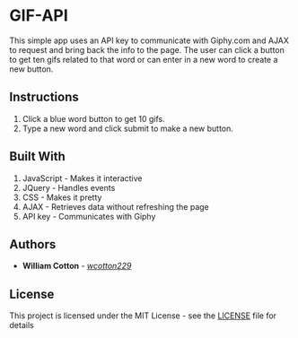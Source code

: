 # GIF-API
This simple app uses an API key to communicate with Giphy.com and AJAX to request and bring back the info to the page. The user can click a button to get ten gifs related to that word or can enter in a new word to create a new button.

## Instructions
1. Click a blue word button to get 10 gifs.
2. Type a new word and click submit to make a new button.

## Built With
1. JavaScript - Makes it interactive
2. JQuery - Handles events
3. CSS - Makes it pretty
4. AJAX - Retrieves data without refreshing the page
5. API key - Communicates with Giphy

## Authors

* **William Cotton** - *[wcotton229](https://github.com/wcotton229)*

## License

This project is licensed under the MIT License - see the [LICENSE](https://opensource.org/osd) file for details
